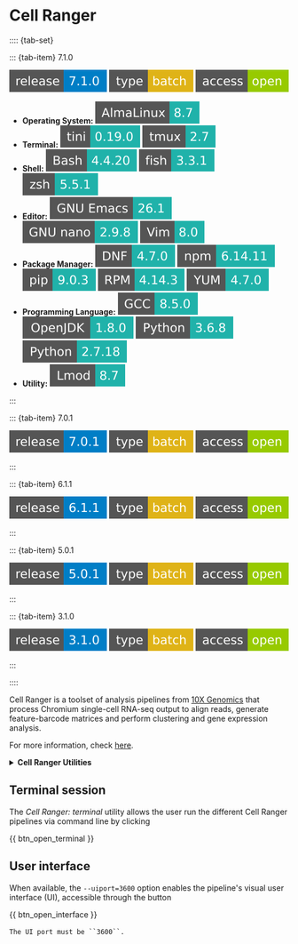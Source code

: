 # Cell Ranger

:::: {tab-set}

::: {tab-item} 7.1.0

[![Cell Ranger](badges/release-7.1.0-blue.svg)](https://cloud.sdu.dk/app/applications?tag=Cell%20Ranger&itemsPerPage=25&page=0)
![type](badges/type-batch-yellow.svg)
![access](badges/access-open-green.svg)

* **Operating System:** ![](./badges/AlmaLinux-8.7-lightseagreen.svg)
* **Terminal:** ![](./badges/tini-0.19.0-lightseagreen.svg) ![](./badges/tmux-2.7-lightseagreen.svg)
* **Shell:** ![](./badges/bash-4.4.20-lightseagreen.svg) ![](./badges/fish-3.3.1-lightseagreen.svg) ![](./badges/zsh-5.5.1-lightseagreen.svg)
* **Editor:** ![](./badges/emacs-26.1-lightseagreen.svg) ![](./badges/nano-2.9.8-lightseagreen.svg) ![](./badges/vim-8.0-lightseagreen.svg)
* **Package Manager:** ![](./badges/dnf-4.7.0-lightseagreen.svg) ![](./badges/npm-6.14.11-lightseagreen.svg) ![](./badges/pip-9.0.3-lightseagreen.svg) ![](./badges/rpm-4.14.3-lightseagreen.svg) ![](./badges/yum-4.7.0-lightseagreen.svg)
* **Programming Language:** ![](./badges/GCC-8.5.0-lightseagreen.svg) ![](./badges/OpenJDK-1.8.0-lightseagreen.svg) ![](./badges/Python-3.6.8-lightseagreen.svg) ![](./badges/Python-2.7.18-lightseagreen.svg)
* **Utility:** ![](./badges/Lmod-8.7-lightseagreen.svg)

:::

::: {tab-item} 7.0.1

[![Cell Ranger](badges/release-7.0.1-blue.svg)](https://cloud.sdu.dk/app/applications?tag=Cell%20Ranger&itemsPerPage=25&page=0)
![type](badges/type-batch-yellow.svg)
![access](badges/access-open-green.svg)

:::

::: {tab-item} 6.1.1

[![Cell Ranger](badges/release-6.1.1-blue.svg)](https://cloud.sdu.dk/app/applications?tag=Cell%20Ranger&itemsPerPage=25&page=0)
![type](badges/type-batch-yellow.svg)
![access](badges/access-open-green.svg)

:::

::: {tab-item} 5.0.1

[![Cell Ranger](badges/release-5.0.1-blue.svg)](https://cloud.sdu.dk/app/applications?tag=Cell%20Ranger&itemsPerPage=25&page=0)
![type](badges/type-batch-yellow.svg)
![access](badges/access-open-green.svg)

:::

::: {tab-item} 3.1.0

[![Cell Ranger](badges/release-3.1.0-blue.svg)](https://cloud.sdu.dk/app/applications?tag=Cell%20Ranger&itemsPerPage=25&page=0)
![type](badges/type-batch-yellow.svg)
![access](badges/access-open-green.svg)

:::

::::

Cell Ranger is a toolset of analysis pipelines from [10X Genomics](https://www.10xgenomics.com/) that process Chromium single-cell RNA-seq output to align reads, generate feature-barcode matrices and perform clustering and gene expression analysis.

For more information, check [here](https://support.10xgenomics.com/single-cell-gene-expression/software/pipelines/latest/what-is-cell-ranger).

<details>
<summary><b>Cell Ranger Utilities</b></summary>

- [![aggr](badges/aggr-yellowgreen.svg)](https://cloud.sdu.dk/app/jobs/create?app=cellranger-aggr&version=7.0.1)
- [![count](badges/count-yellowgreen.svg)](https://cloud.sdu.dk/app/jobs/create?app=cellranger-count&version=7.0.1)
- [![mat2csv](badges/mat2csv-yellowgreen.svg)](https://cloud.sdu.dk/app/jobs/create?app=cellranger-mat2csv&version=7.0.1)
- [![mkfastq](badges/mkfastq-yellowgreen.svg)](https://cloud.sdu.dk/app/jobs/create?app=cellranger-mkfastq&version=7.0.1)
- [![mkgtf](badges/mkgtf-yellowgreen.svg)](https://cloud.sdu.dk/app/jobs/create?app=cellranger-mkgtf&version=7.0.1)
- [![mkref](badges/mkref-yellowgreen.svg)](https://cloud.sdu.dk/app/jobs/create?app=cellranger-mkref&version=7.0.1)
- [![mkvdjref](badges/mkvdjref-yellowgreen.svg)](https://cloud.sdu.dk/app/jobs/create?app=cellranger-mkvdjref&version=7.0.1)
- [![multi](badges/multi-yellowgreen.svg)](https://cloud.sdu.dk/app/jobs/create?app=cellranger-multi&version=7.0.1)
- [![reanalyze](badges/reanalyze-yellowgreen.svg)](https://cloud.sdu.dk/app/jobs/create?app=cellranger-reanalyze&version=7.0.1)
- [![targeted-compare](badges/targeted-compare-yellowgreen.svg)](https://cloud.sdu.dk/app/jobs/create?app=cellranger-targeted-compare&version=7.0.1)
- [![terminal](badges/terminal-yellowgreen.svg)](https://cloud.sdu.dk/app/jobs/create?app=cellranger-terminal&version=7.0.1)
- [![testrun](badges/testrun-yellowgreen.svg)](https://cloud.sdu.dk/app/jobs/create?app=cellranger-testrun&version=7.0.1)
- [![vdj](badges/vdj-yellowgreen.svg)](https://cloud.sdu.dk/app/jobs/create?app=cellranger-vdj&version=7.0.1)
</details>

## Terminal session

The _Cell Ranger: terminal_ utility allows the user run the different Cell Ranger pipelines via command line by clicking

{{ btn_open_terminal }}

## User interface

When available, the `--uiport=3600` option enables the pipeline's visual user interface (UI), accessible through the button

{{ btn_open_interface }}

``` {note}
The UI port must be ``3600``.
```
